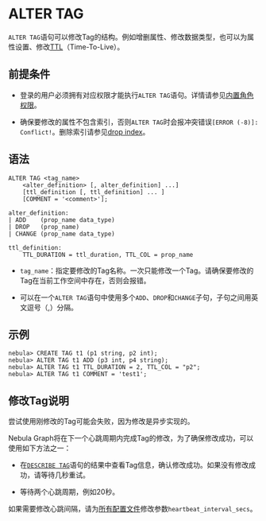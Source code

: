 # ALTER TAG

`ALTER TAG`语句可以修改Tag的结构。例如增删属性、修改数据类型，也可以为属性设置、修改[TTL](../8.clauses-and-options/ttl-options.md)（Time-To-Live）。

## 前提条件

- 登录的用户必须拥有对应权限才能执行`ALTER TAG`语句。详情请参见[内置角色权限](../../7.data-security/1.authentication/3.role-list.md)。

- 确保要修改的属性不包含索引，否则`ALTER TAG`时会报冲突错误`[ERROR (-8)]: Conflict!`。删除索引请参见[drop index](../14.native-index-statements/6.drop-native-index.md)。

## 语法

```ngql
ALTER TAG <tag_name>
    <alter_definition> [, alter_definition] ...]
    [ttl_definition [, ttl_definition] ... ]
    [COMMENT = '<comment>'];

alter_definition:
| ADD    (prop_name data_type)
| DROP   (prop_name)
| CHANGE (prop_name data_type)

ttl_definition:
    TTL_DURATION = ttl_duration, TTL_COL = prop_name
```

- `tag_name`：指定要修改的Tag名称。一次只能修改一个Tag。请确保要修改的Tag在当前工作空间中存在，否则会报错。

- 可以在一个`ALTER TAG`语句中使用多个`ADD`、`DROP`和`CHANGE`子句，子句之间用英文逗号（,）分隔。

## 示例

```ngql
nebula> CREATE TAG t1 (p1 string, p2 int);
nebula> ALTER TAG t1 ADD (p3 int, p4 string);
nebula> ALTER TAG t1 TTL_DURATION = 2, TTL_COL = "p2";
nebula> ALTER TAG t1 COMMENT = 'test1';
```

## 修改Tag说明

尝试使用刚修改的Tag可能会失败，因为修改是异步实现的。

Nebula Graph将在下一个心跳周期内完成Tag的修改，为了确保修改成功，可以使用如下方法之一：

- 在[`DESCRIBE TAG`](5.describe-tag.md)语句的结果中查看Tag信息，确认修改成功。如果没有修改成功，请等待几秒重试。

- 等待两个心跳周期，例如20秒。

如果需要修改心跳间隔，请为[所有配置文件](../../5.configurations-and-logs/1.configurations/1.configurations.md)修改参数`heartbeat_interval_secs`。